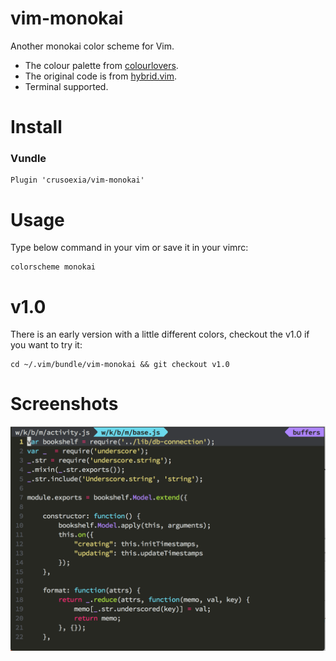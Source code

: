 vim-monokai
===========

Another monokai color scheme for Vim.

* The colour palette from [colourlovers](http://www.colourlovers.com/). 
* The original code is from [hybrid.vim](https://github.com/w0ng/vim-hybrid).
* Terminal supported.

Install
===========

### Vundle

    Plugin 'crusoexia/vim-monokai'

Usage
===========

Type below command in your vim or save it in your vimrc:

    colorscheme monokai

v1.0
===========

There is an early version with a little different colors, checkout the v1.0 if you want to try it:

    cd ~/.vim/bundle/vim-monokai && git checkout v1.0

Screenshots
===========

![screenshot](screenshots/capture.png)
